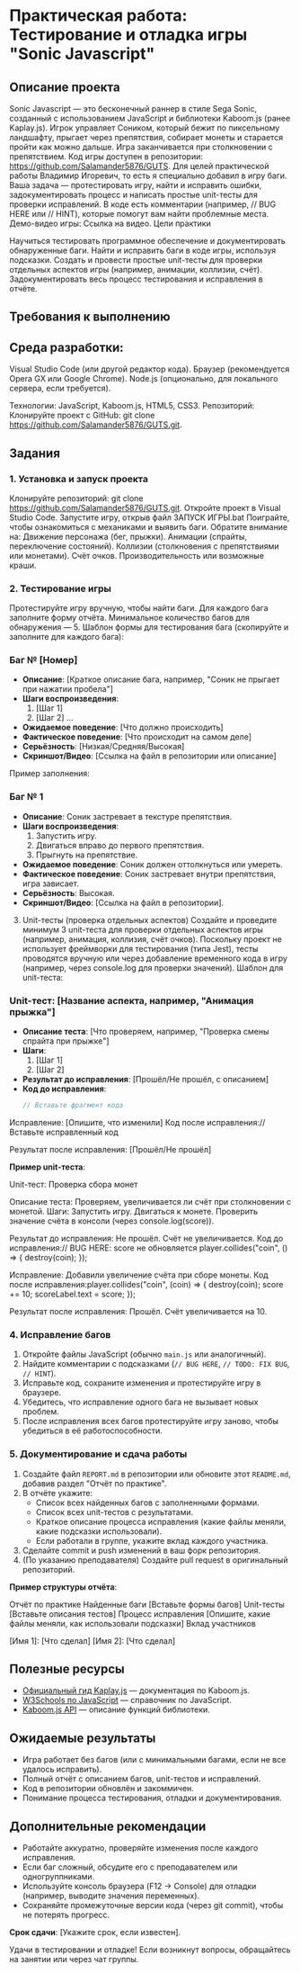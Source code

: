 # Практическая работа: Тестирование и отладка игры "Sonic Javascript"

## Описание проекта
Sonic Javascript — это бесконечный раннер в стиле Sega Sonic, созданный с использованием JavaScript и библиотеки Kaboom.js (ранее Kaplay.js). Игрок управляет Соником, который бежит по пиксельному ландшафту, прыгает через препятствия, собирает монеты и старается пройти как можно дальше. Игра заканчивается при столкновении с препятствием. Код игры доступен в репозитории: https://github.com/Salamander5876/GUTS.
Для целей практической работы Владимир Игоревич, то есть я специально добавил в игру баги. Ваша задача — протестировать игру, найти и исправить ошибки, задокументировать процесс и написать простые unit-тесты для проверки исправлений. В коде есть комментарии (например, // BUG HERE или // HINT), которые помогут вам найти проблемные места.
Демо-видео игры: Ссылка на видео.
Цели практики

Научиться тестировать программное обеспечение и документировать обнаруженные баги.
Найти и исправить баги в коде игры, используя подсказки.
Создать и провести простые unit-тесты для проверки отдельных аспектов игры (например, анимации, коллизии, счёт).
Задокументировать весь процесс тестирования и исправления в отчёте.

## Требования к выполнению

## Среда разработки:
Visual Studio Code (или другой редактор кода).
Браузер (рекомендуется Opera GX или Google Chrome).
Node.js (опционально, для локального сервера, если требуется).


Технологии: JavaScript, Kaboom.js, HTML5, CSS3.
Репозиторий: Клонируйте проект с GitHub: git clone https://github.com/Salamander5876/GUTS.git.

## Задания
### 1. Установка и запуск проекта

Клонируйте репозиторий: git clone https://github.com/Salamander5876/GUTS.git.
Откройте проект в Visual Studio Code.
Запустите игру, открыв файл ЗАПУСК ИГРЫ.bat
Поиграйте, чтобы ознакомиться с механиками и выявить баги. Обратите внимание на:
Движение персонажа (бег, прыжки).
Анимации (спрайты, переключение состояний).
Коллизии (столкновения с препятствиями или монетами).
Счёт очков.
Производительность или возможные краши.



### 2. Тестирование игры
Протестируйте игру вручную, чтобы найти баги. Для каждого бага заполните форму отчёта. Минимальное количество багов для обнаружения — 5.
Шаблон формы для тестирования бага (скопируйте и заполните для каждого бага):
### Баг № [Номер]

- **Описание**: [Краткое описание бага, например, "Соник не прыгает при нажатии пробела"]
- **Шаги воспроизведения**:
  1. [Шаг 1]
  2. [Шаг 2]
  ...
- **Ожидаемое поведение**: [Что должно происходить]
- **Фактическое поведение**: [Что происходит на самом деле]
- **Серьёзность**: [Низкая/Средняя/Высокая]
- **Скриншот/Видео**: [Ссылка на файл в репозитории или описание]

Пример заполнения:
### Баг № 1

- **Описание**: Соник застревает в текстуре препятствия.
- **Шаги воспроизведения**:
  1. Запустить игру.
  2. Двигаться вправо до первого препятствия.
  3. Прыгнуть на препятствие.
- **Ожидаемое поведение**: Соник должен оттолкнуться или умереть.
- **Фактическое поведение**: Соник застревает внутри препятствия, игра зависает.
- **Серьёзность**: Высокая.
- **Скриншот/Видео**: [Ссылка на файл в репозитории].

3. Unit-тесты (проверка отдельных аспектов)
Создайте и проведите минимум 3 unit-теста для проверки отдельных аспектов игры (например, анимация, коллизия, счёт очков). Поскольку проект не использует фреймворки для тестирования (типа Jest), тесты проводятся вручную или через добавление временного кода в игру (например, через console.log для проверки значений).
Шаблон для unit-теста:
### Unit-тест: [Название аспекта, например, "Анимация прыжка"]

- **Описание теста**: [Что проверяем, например, "Проверка смены спрайта при прыжке"]
- **Шаги**:
  1. [Шаг 1]
  2. [Шаг 2]
- **Результат до исправления**: [Прошёл/Не прошёл, с описанием]
- **Код до исправления**:
  ```js
  // Вставьте фрагмент кода


Исправление: [Опишите, что изменили]
Код после исправления:// Вставьте исправленный код


Результат после исправления: [Прошёл/Не прошёл]


**Пример unit-теста**:

Unit-тест: Проверка сбора монет

Описание теста: Проверяем, увеличивается ли счёт при столкновении с монетой.
Шаги:
Запустить игру.
Двигаться к монете.
Проверить значение счёта в консоли (через console.log(score)).


Результат до исправления: Не прошёл. Счёт не увеличивается.
Код до исправления:// BUG HERE: score не обновляется
player.collides("coin", () => {
  destroy(coin);
});


Исправление: Добавили увеличение счёта при сборе монеты.
Код после исправления:player.collides("coin", (coin) => {
  destroy(coin);
  score += 10;
  scoreLabel.text = score;
});


Результат после исправления: Прошёл. Счёт увеличивается на 10.


### 4. Исправление багов

1. Откройте файлы JavaScript (обычно `main.js` или аналогичный).
2. Найдите комментарии с подсказками (`// BUG HERE`, `// TODO: FIX BUG`, `// HINT`).
3. Исправьте код, сохраните изменения и протестируйте игру в браузере.
4. Убедитесь, что исправление одного бага не вызывает новых проблем.
5. После исправления всех багов протестируйте игру заново, чтобы убедиться в её работоспособности.

### 5. Документирование и сдача работы

1. Создайте файл `REPORT.md` в репозитории или обновите этот `README.md`, добавив раздел "Отчёт по практике".
2. В отчёте укажите:
   - Список всех найденных багов с заполненными формами.
   - Список всех unit-тестов с результатами.
   - Краткое описание процесса исправления (какие файлы меняли, какие подсказки использовали).
   - Если работали в группе, укажите вклад каждого участника.
3. Сделайте commit и push изменений в ваш форк репозитория.
4. (По указанию преподавателя) Создайте pull request в оригинальный репозиторий.

**Пример структуры отчёта**:

Отчёт по практике
Найденные баги
[Вставьте формы багов]
Unit-тесты
[Вставьте описания тестов]
Процесс исправления
[Опишите, какие файлы меняли, как использовали подсказки]
Вклад участников

[Имя 1]: [Что сделал]
[Имя 2]: [Что сделал]


## Полезные ресурсы

- [Официальный гид Kaplay.js](https://kaplayjs.com/guides/install/) — документация по Kaboom.js.
- [W3Schools по JavaScript](https://www.w3schools.com/js/) — справочник по JavaScript.
- [Kaboom.js API](https://kaboomjs.com/doc) — описание функций библиотеки.

## Ожидаемые результаты

- Игра работает без багов (или с минимальными багами, если не все удалось исправить).
- Полный отчёт с описанием багов, unit-тестов и исправлений.
- Код в репозитории обновлён и закоммичен.
- Понимание процесса тестирования, отладки и документирования.

## Дополнительные рекомендации

- Работайте аккуратно, проверяйте изменения после каждого исправления.
- Если баг сложный, обсудите его с преподавателем или одногруппниками.
- Используйте консоль браузера (F12 → Console) для отладки (например, выводите значения переменных).
- Сохраняйте промежуточные версии кода (через git commit), чтобы не потерять прогресс.

**Срок сдачи**: [Укажите срок, если известен].

Удачи в тестировании и отладке! Если возникнут вопросы, обращайтесь на занятии или через чат группы.
